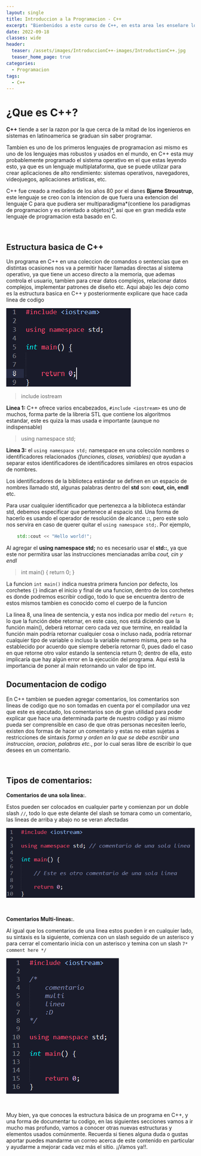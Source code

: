 ```yaml
---
layout: single
title: Introduccion a la Programacion - C++
excerpt: "Bienbenidos a este curso de C++, en esta area les enseñare lo basico, donde programaremos nuestra primera linea de codigo, veremos la estrucutra por defecto y que hace cada parte parte."
date: 2022-09-18
classes: wide
header:
  teaser: /assets/images/IntroduccionC++-images/IntroductionC++.jpg
  teaser_home_page: true
categories:
  - Programacion
tags:  
  - C++
---
```



# ¿Que es C++?


**C++** tiende a ser la razon por la que cerca de la mitad de los ingenieros en sistemas en latinoamerica se graduan sin saber programar.

Tambien es uno de los primeros lenguajes de programacion asi mismo es uno de los lenguajes mas robustos y usados en el mundo, en C++ esta muy probablemente programado el sistema operativo en el que estas leyendo esto, ya que es un lenguaje multiplataforma, que se puede utilizar para crear aplicaciones de alto rendimiento: sistemas operativos, navegadores, videojuegos, aplicaciones artísticas, etc.

C++ fue creado a mediados de los años 80 por el danes **Bjarne Stroustrup**, este lenguaje se creo con la intencion de que fuera una extencion del lenguaje C para que pudiera ser multiparadigma*(contiene los paradigmas de programacion y es orientado a objetos)*, asi que en gran medida este lenguaje de programacion esta basado en C.

<br>

## Estructura basica de C++

Un programa en C++ en una coleccion de comandos o sentencias que en distintas ocasiones nos va a permitir hacer llamadas directas al sistema operativo, ya que tiene un acceso directo a la memoria, que ademas controla el usuario, tambien para crear datos complejos, relacionar datos complejos, implementar patrones de diseño etc. Aqui abajo les dejo como es la estructura basica en C++ y posteriormente explicare que hace cada linea de codigo

![Struc Basic](/assets/images/IntroduccionC++-images/StrucBasic.png)


> include iostream

**Linea 1:** C++ ofrece varios encabezados, `#include <iostream>` es uno de muchos, forma parte de la libreria STL que contiene los algoritmos estandar, este es quiza la mas usada e importante (aunque no indispensable)

> using namespace std;

**Linea 3:** el `using namespace std;` namespace en una colección nombres o identificadores relacionados *(funciones, clases, variables)* que ayudan a separar estos identificadores de identificadores similares en otros espacios de nombres.

Los identificadores de la biblioteca estándar se definen en un espacio de nombres llamado std, algunas palabras dentro del **std** son: **cout, cin, endl** etc.

Para usar cualquier identificador que pertenezca a la biblioteca estándar std, debemos especificar que pertenece al espacio std. Una forma de hacerlo es usando el operador de resolución de alcance **::**, pero este solo nos servira en caso de querer quitar el `using namespace std;`. Por ejemplo,

```C++
    std::cout << "Hello world!";
```

Al agregar el **using namespace std;** no es necesario usar el **std::**, ya que este nor permitira usar las instrucciones mencianadas arriba *cout, cin y endl*

> int main() { return 0; }

La funcion `int main()` indica nuestra primera funcion por defecto, los corchetes `{}` indican el inicio y final de una funcion, dentro de los corchetes es donde podremos escribir codigo, todo lo que se encuentra dentro de estos mismos tambien es conocido como el cuerpo de la funcion

La línea 8, una linea de sentencia, y esta nos indica por medio del `return 0;` lo que la función debe retornar, en este caso, nos está diciendo que la función main(), deberá retornar cero cada vez que termine, en realidad la función main podría retornar cualquier cosa o incluso nada, podría retornar cualquier tipo de variable o incluso la variable numero misma, pero se ha establecido por acuerdo que siempre debería retornar 0, pues dado el caso en que retorne otro valor estando la sentencia return 0; dentro de ella, esto implicaría que hay algún error en la ejecución del programa. Aquí está la importancia de poner al main retornando un valor de tipo int.


## Documentacion de codigo

En C++ tambien se pueden agregar comentarios, los comentarios son lineas de codigo que no son tomadas en cuenta por el compilador una vez que este es ejecutado, los comentarios son de gran utilidad para poder explicar que hace una determinada parte de nuestro codigo y asi mismo pueda ser comprensible en caso de que otras personas necesiten leerlo, existen dos formas de hacer un comentario y estas no estan sujetas a restricciones de sintaxis *forma y orden en la que se debe escribir una instruccion, oracion, palabras etc.*, por lo cual seras libre de escribir lo que desees en un comentario.

<br>


## Tipos de comentarios:


**Comentarios de una sola linea:**.

Estos pueden ser colocados en cualquier parte y comienzan por un doble slash `//`, todo lo que este delante del slash se tomara como un comentario, las lineas de arriba y abajo no se veran afectadas

![Commetn C++](/assets/images/IntroduccionC++-images/comentarioUnalinea.png)

<br>


**Comentarios Multi-lineas:**. 

Al igual que los comentarios de una linea estos pueden ir en cualquier lado, su sintaxis es la siguiente, comienza con un slash seguido de un asterisco y para cerrar el comentario inicia con un asterisco y temina con un slash `7* comment here */`

![Comment C++](/assets/images/IntroduccionC++-images/comentarioMulti.png)

<br>


Muy bien, ya que conoces la estructura básica de un programa en C++, y una forma de documentar tu codigo, en las siguientes secciones vamos a ir mucho mas profundo, vamos a conocer otras nuevas estructuras y elementos usados comúnmente. Recuerda si tienes alguna duda o gustas aportar puedes mandarme un correo acerca de este contenido en particular y ayudarme a mejorar cada vez más el sitio. ¡¡Vamos ya!!.
